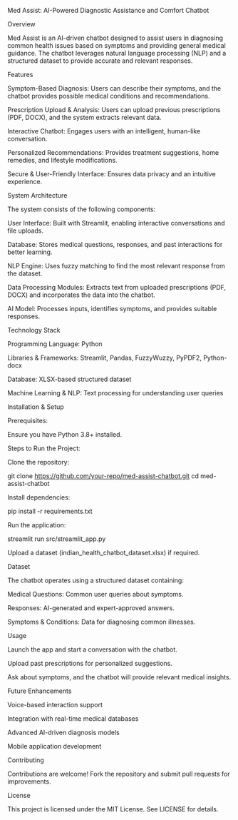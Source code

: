 Med Assist: AI-Powered Diagnostic Assistance and Comfort Chatbot

Overview

Med Assist is an AI-driven chatbot designed to assist users in diagnosing common health issues based on symptoms and providing general medical guidance. The chatbot leverages natural language processing (NLP) and a structured dataset to provide accurate and relevant responses.

Features

Symptom-Based Diagnosis: Users can describe their symptoms, and the chatbot provides possible medical conditions and recommendations.

Prescription Upload & Analysis: Users can upload previous prescriptions (PDF, DOCX), and the system extracts relevant data.

Interactive Chatbot: Engages users with an intelligent, human-like conversation.

Personalized Recommendations: Provides treatment suggestions, home remedies, and lifestyle modifications.

Secure & User-Friendly Interface: Ensures data privacy and an intuitive experience.

System Architecture

The system consists of the following components:

User Interface: Built with Streamlit, enabling interactive conversations and file uploads.

Database: Stores medical questions, responses, and past interactions for better learning.

NLP Engine: Uses fuzzy matching to find the most relevant response from the dataset.

Data Processing Modules: Extracts text from uploaded prescriptions (PDF, DOCX) and incorporates the data into the chatbot.

AI Model: Processes inputs, identifies symptoms, and provides suitable responses.

Technology Stack

Programming Language: Python

Libraries & Frameworks: Streamlit, Pandas, FuzzyWuzzy, PyPDF2, Python-docx

Database: XLSX-based structured dataset

Machine Learning & NLP: Text processing for understanding user queries

Installation & Setup

Prerequisites:

Ensure you have Python 3.8+ installed.

Steps to Run the Project:

Clone the repository:

git clone https://github.com/your-repo/med-assist-chatbot.git
cd med-assist-chatbot

Install dependencies:

pip install -r requirements.txt

Run the application:

streamlit run src/streamlit_app.py

Upload a dataset (indian_health_chatbot_dataset.xlsx) if required.

Dataset

The chatbot operates using a structured dataset containing:

Medical Questions: Common user queries about symptoms.

Responses: AI-generated and expert-approved answers.

Symptoms & Conditions: Data for diagnosing common illnesses.

Usage

Launch the app and start a conversation with the chatbot.

Upload past prescriptions for personalized suggestions.

Ask about symptoms, and the chatbot will provide relevant medical insights.

Future Enhancements

Voice-based interaction support

Integration with real-time medical databases

Advanced AI-driven diagnosis models

Mobile application development

Contributing

Contributions are welcome! Fork the repository and submit pull requests for improvements.

License

This project is licensed under the MIT License. See LICENSE for details.
